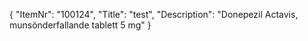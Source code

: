 {
  "ItemNr": "100124",
  "Title": "test",
  "Description": "Donepezil Actavis, munsönderfallande tablett 5 mg"
}